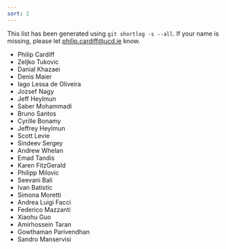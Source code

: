 ```yaml
---
sort: 2
---
```


This list has been generated using `git shortlog -s --all`.
If your name is missing, please let philip.cardiff@ucd.ie know.

* Philip Cardiff
* Zeljko Tukovic
* Danial Khazaei
* Denis Maier
* Iago Lessa de Oliveira
* Jozsef Nagy
* Jeff Heylmun
* Saber Mohammadi
* Bruno Santos
* Cyrille Bonamy
* Jeffrey Heylmun
* Scott Levie
* Sindeev Sergey
* Andrew Whelan
* Emad Tandis
* Karen FitzGerald
* Philipp Milovic
* Seevani Bali
* Ivan Batistic
* Simona Moretti
* Andrea Luigi Facci
* Federico Mazzanti
* Xiaohu Guo
* Amirhossein Taran
* Gowthaman Parivendhan
* Sandro Manservisi
